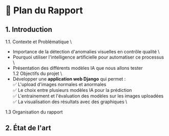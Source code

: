 # 📌 Plan du Rapport
## 1. Introduction
1.1. Contexte et Problématique \
- Importance de la détection d'anomalies visuelles en contrôle qualité \
- Pourquoi utiliser l'intelligence artificielle pour automatiser ce processus \
- Présentation des différents modèles IA que nous allons tester\
1.2 Objectifs du projet \
- Développer une **application web Django** qui permet : \
  ✅ L'upload d'images normales et anormales \
  ✅ Le choix entre plusieurs modèles IA pour la prédiction \
  ✅ L'entrainement et l'évaluation des modèles sur les images uploadées \
  ✅ La visualisation des résultats avec des graphiques \

1.3 Organisation du rapport

## 2. État de l'art 

